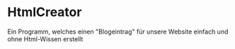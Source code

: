 # HtmlCreator
Ein Programm, welches einen "Blogeintrag" für unsere Website einfach und ohne Html-Wissen erstellt
